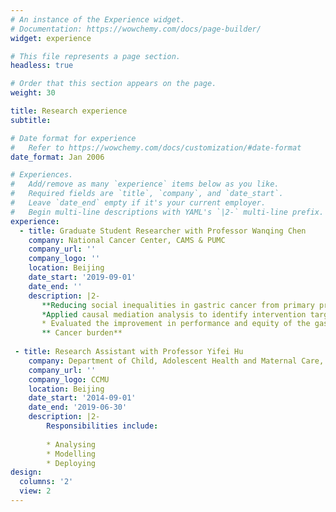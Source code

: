 ```yaml
---
# An instance of the Experience widget.
# Documentation: https://wowchemy.com/docs/page-builder/
widget: experience

# This file represents a page section.
headless: true

# Order that this section appears on the page.
weight: 30

title: Research experience
subtitle:

# Date format for experience
#   Refer to https://wowchemy.com/docs/customization/#date-format
date_format: Jan 2006

# Experiences.
#   Add/remove as many `experience` items below as you like.
#   Required fields are `title`, `company`, and `date_start`.
#   Leave `date_end` empty if it's your current employer.
#   Begin multi-line descriptions with YAML's `|2-` multi-line prefix.
experience:
  - title: Graduate Student Researcher with Professor Wanqing Chen
    company: National Cancer Center, CAMS & PUMC
    company_url: ''
    company_logo: ''
    location: Beijing
    date_start: '2019-09-01'
    date_end: ''
    description: |2-
       **Reducing social inequalities in gastric cancer from primary prevention to cancer screening:**
       *Applied causal mediation analysis to identify intervention targets for reducing social inequalities in gastric cancer
       * Evaluated the improvement in performance and equity of the gastric cancer prediction model after adding socioeconomic variables
       ** Cancer burden**
      
 - title: Research Assistant with Professor Yifei Hu
    company: Department of Child, Adolescent Health and Maternal Care, Capital Medical University
    company_url: ''
    company_logo: CCMU
    location: Beijing
    date_start: '2014-09-01'
    date_end: '2019-06-30'
    description: |2-
        Responsibilities include:
        
        * Analysing
        * Modelling
        * Deploying
design:
  columns: '2'
  view: 2
---
```

